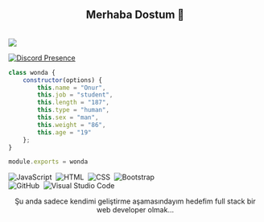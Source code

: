 <h2 align="center">Merhaba Dostum 👋</h2>
<br>



<img src="https://komarev.com/ghpvc/?username=wondajs&color=blue"/>


[![Discord Presence](https://lanyard.cnrad.dev/api/389168690899320842)](https://discord.com/users/389168690899320842)




```js
class wonda {
    constructor(options) {
        this.name = "Onur",
        this.job = "student",
        this.length = "187",
        this.type = "human",
        this.sex = "man",
        this.weight = "86",
        this.age = "19"
    };
}

module.exports = wonda
```


![JavaScript](https://img.shields.io/badge/-JavaScript-05122A?style=flat&logo=javascript)&nbsp;
![HTML](https://img.shields.io/badge/-HTML-05122A?style=flat&logo=HTML5)&nbsp;
![CSS](https://img.shields.io/badge/-CSS-05122A?style=flat&logo=CSS3&logoColor=1572B6)&nbsp;
![Bootstrap](https://img.shields.io/badge/-Bootstrap-05122A?style=flat&logo=bootstrap&logoColor=563D7C)\
![GitHub](https://img.shields.io/badge/-GitHub-05122A?style=flat&logo=github)&nbsp;
![Visual Studio Code](https://img.shields.io/badge/-Visual%20Studio%20Code-05122A?style=flat&logo=visual-studio-code&logoColor=007ACC)&nbsp;
</br>
<p align="center">Şu anda sadece kendimi geliştirme aşamasındayım hedefim full stack bir web developer olmak...</p>








<br>
